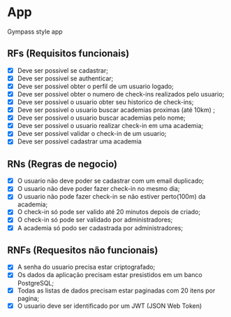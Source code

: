 # App

Gympass style app

## RFs (Requisitos funcionais)

- [X] Deve ser possivel se cadastrar;
- [X] Deve ser possivel se authenticar;
- [X] Deve ser possivel obter o perfil de um usuario logado;
- [X] Deve ser possivel obter o numero de check-ins realizados pelo usuario;
- [X] Deve ser possivel o usuario obter seu historico de check-ins;
- [X] Deve ser possivel o usuario buscar academias proximas (até 10km) ;
- [X] Deve ser possivel o usuario buscar academias pelo nome;
- [X] Deve ser possivel o usuario realizar check-in em uma academia;
- [X] Deve ser possivel validar o check-in de um usuario;
- [X] Deve ser possivel cadastrar uma academia
## RNs (Regras de negocio)

- [X] O usuario não deve poder se cadastrar com um email duplicado;
- [X] O usuario não deve poder fazer check-in no mesmo dia;
- [X] O usuario não pode fazer check-in se não estiver perto(100m) da academia;
- [X] O check-in só pode ser valido até 20 minutos depois de criado;
- [X] O check-in só pode ser validado por administradores;
- [X] A academia só podo ser cadastrada por administradores;
## RNFs (Requesitos não funcionais)
- [X] A senha do usuario precisa estar criptografado;
- [X] Os dados da aplicação precisam estar presistidos em um banco PostgreSQL;
- [X] Todas as listas de dados precisam estar paginadas com 20 itens por pagina;
- [X] O usuario deve ser identificado por um JWT (JSON Web Token)   